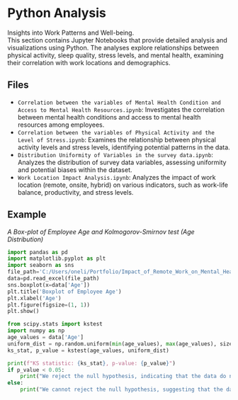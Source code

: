 # Python Analysis

Insights into Work Patterns and Well-being.  
This section contains Jupyter Notebooks that provide detailed analysis and visualizations using Python. The analyses explore relationships between physical activity, sleep quality, stress levels, and mental health, examining their correlation with work locations and demographics.

## Files  
- `Correlation between the variables of Mental Health Condition and Access to Mental Health Resources.ipynb`: Investigates the correlation between mental health conditions and access to mental health resources among employees.  
- `Correlation between the variables of Physical Activity and the Level of Stress.ipynb`: Examines the relationship between physical activity levels and stress levels, identifying potential patterns in the data.   
- `Distribution Uniformity of Variables in the survey data.ipynb`: Analyzes the distribution of survey data variables, assessing uniformity and potential biases within the dataset.  
- `Work Location Impact Analysis.ipynb`: Analyzes the impact of work location (remote, onsite, hybrid) on various indicators, such as work-life balance, productivity, and stress levels.  

## Example   
*A Box-plot of Employee Age and Kolmogorov-Smirnov test (Age Distribution)*
```python
import pandas as pd
import matplotlib.pyplot as plt
import seaborn as sns
file_path='C:/Users/oneli/Portfolio/Impact_of_Remote_Work_on_Mental_Health.xlsx'
data=pd.read_excel(file_path)
sns.boxplot(x=data['Age'])
plt.title('Boxplot of Employee Age')
plt.xlabel('Age')
plt.figure(figsize=(1, 1))
plt.show()

from scipy.stats import kstest
import numpy as np
age_values = data['Age']
uniform_dist = np.random.uniform(min(age_values), max(age_values), size=len(age_values))
ks_stat, p_value = kstest(age_values, uniform_dist)

print(f"KS statistic: {ks_stat}, p-value: {p_value}")
if p_value < 0.05:
    print("We reject the null hypothesis, indicating that the data do not follow a uniform distribution.")
else:
    print("We cannot reject the null hypothesis, suggesting that the data may follow a uniform distribution.")
